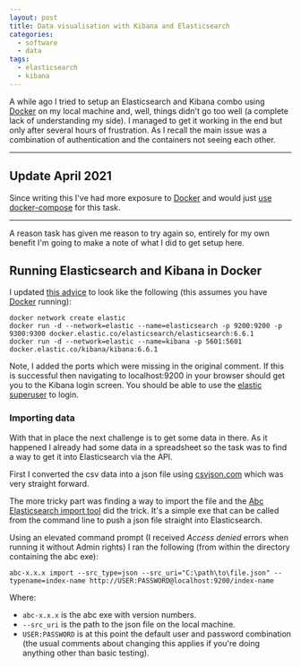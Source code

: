 ```yaml
---
layout: post
title: Data visualisation with Kibana and Elasticsearch
categories:
  - software
  - data
tags:
  - elasticsearch
  - kibana
---
```


A while ago I tried to setup an Elasticsearch and Kibana combo using [Docker](https://www.docker.com/) on my local machine and, well, things didn't go too well (a complete lack of understanding my side). I managed to get it working in the end but only after several hours of frustration. As I recall the main issue was a combination of authentication and the containers not seeing each other.

<!--more-->

---

## Update April 2021

Since writing this I've had more exposure to [Docker](https://www.docker.com/) and would just [use docker-compose](https://github.com/gregstanley/setup-reference/blob/main/Docker/docker-compose.yml) for this task.

---

A reason task has given me reason to try again so, entirely for my own benefit I'm going to make a note of what I did to get setup here.

## Running Elasticsearch and Kibana in Docker

I updated [this advice](https://discuss.elastic.co/t/kibana-docker-image-doesnt-connect-to-elasticsearch-image/79511/3) to look like the following (this assumes you have [Docker](https://www.docker.com/) running):

```docker
docker network create elastic
docker run -d --network=elastic --name=elasticsearch -p 9200:9200 -p 9300:9300 docker.elastic.co/elasticsearch/elasticsearch:6.6.1
docker run -d --network=elastic --name=kibana -p 5601:5601 docker.elastic.co/kibana/kibana:6.6.1
```

Note, I added the ports which were missing in the original comment. If this is successful then navigating to localhost:9200 in your browser should get you to the Kibana login screen. You should be able to use the [elastic superuser](https://www.elastic.co/guide/en/elastic-stack-overview/current/built-in-users.html) to login.

### Importing data

With that in place the next challenge is to get some data in there. As it happened I already had some data in a spreadsheet so the task was to find a way to get it into Elasticsearch via the API.

First I converted the csv data into a json file using [csvjson.com](https://www.csvjson.com/csv2json) which was very straight forward.

The more tricky part was finding a way to import the file and the [Abc Elasticsearch import tool](https://medium.appbase.io/cli-for-indexing-data-from-json-to-elasticsearch-92f582c53df4) did the trick. It's a simple exe that can be called from the command line to push a json file straight into Elasticsearch.

Using an elevated command prompt (I received _Access denied_ errors when running it without Admin rights) I ran the following (from within the directory containing the abc exe):

```docker
abc-x.x.x import --src_type=json --src_uri="C:\path\to\file.json" --typename=index-name http://USER:PASSWORD@localhost:9200/index-name
```

Where:

- `abc-x.x.x` is the abc exe with version numbers.
- `--src_uri` is the path to the json file on the local machine.
- `USER:PASSWORD` is at this point the default user and password combination (the usual comments about changing this applies if you're doing anything other than basic testing).
